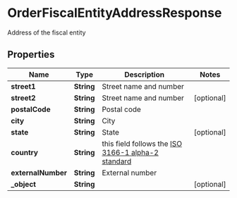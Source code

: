 

# OrderFiscalEntityAddressResponse

Address of the fiscal entity

## Properties

| Name | Type | Description | Notes |
|------------ | ------------- | ------------- | -------------|
|**street1** | **String** | Street name and number |  |
|**street2** | **String** | Street name and number |  [optional] |
|**postalCode** | **String** | Postal code |  |
|**city** | **String** | City |  |
|**state** | **String** | State |  [optional] |
|**country** | **String** | this field follows the [ISO 3166-1 alpha-2 standard](https://en.wikipedia.org/wiki/ISO_3166-1_alpha-2) |  |
|**externalNumber** | **String** | External number |  |
|**_object** | **String** |  |  [optional] |



